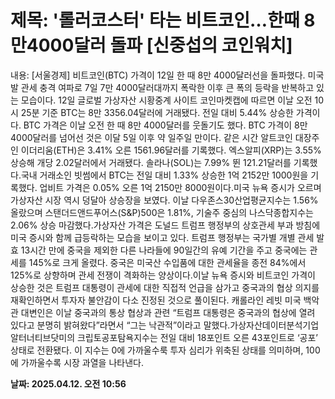 # **제목: '롤러코스터' 타는 비트코인…한때 8만4000달러 돌파 [신중섭의 코인워치]**

  내용: [서울경제] 비트코인(BTC) 가격이 12일 한 때 8만 4000달러선을 돌파했다. 미국 발 관세 충격 여파로 7일 7만 4000달러대까지 폭락한 이후 큰 폭의 등락을 반복하고 있는 모습이다. 12일 글로벌 가상자산 시황중계 사이트 코인마켓캡에 따르면 이날 오전 10시 25분 기준 BTC는 8만 3356.04달러에 거래됐다. 전일 대비 5.44% 상승한 가격이다. BTC 가격은 이날 오전 한 때 8만 4000달러를 웃돌기도 했다. BTC 가격이 8만 4000달러를 넘어선 것은 이달 5일 이후 약 일주일 만이다. 같은 시간 알트코인 대장주인 이더리움(ETH)은 3.41% 오른 1561.96달러를 기록했다. 엑스알피(XRP)는 3.55% 상승해 개당 2.02달러에서 거래됐다. 솔라나(SOL)는 7.99% 뛴 121.21달러를 기록했다.국내 거래소인 빗썸에서 BTC는 전일 대비 1.33% 상승한 1억 2152만 1000원을 기록했다. 업비트 가격은 0.05% 오른 1억 2150만 8000원이다.미국 뉴욕 증시가 오르며 가상자산 시장 역시 덩달아 상승장을 보였다. 이날 다우존스30산업평균지수는 1.56% 올랐으며 스탠더드앤드푸어스(S&P)500은 1.81%, 기술주 중심의 나스닥종합지수는 2.06% 상승 마감했다.가상자산 가격은 도널드 트럼프 행정부의 상호관세 부과 방침에 미국 증시와 함께 급등락하는 모습을 보이고 있다. 트럼프 행정부는 국가별 개별 관세 발효 13시간 만에 중국을 제외한 다른 나라들에 90일간의 유예 기간을 주고 중국에는 관세를 145%로 크게 올렸다. 중국은 미국산 수입품에 대한 관세율을 종전 84%에서 125%로 상향하며 관세 전쟁이 격화하는 양상이다.이날 뉴욕 증시와 비트코인 가격이 상승한 것은 트럼프 대통령이 관세에 대한 직접적 언급을 삼가고 중국과의 협상 의지를 재확인하면서 투자자 불안감이 다소 진정된 것으로 풀이된다. 캐롤라인 레빗 미국 백악관 대변인은 이날 중국과의 통상 협상과 관련 “트럼프 대통령은 중국과의 협상에 열려 있다고 분명히 밝혀왔다”라면서 “그는 낙관적”이라고 말했다.가상자산데이터분석기업 알터너티브닷미의 크립토공포탐욕지수는 전일 대비 18포인트 오른 43포인트로 ‘공포’ 상태로 전환됐다. 이 지수는 0에 가까울수룩 투자 심리가 위축된 상태를 의미하며, 100에 가까울수록 시장 과열을 나타낸다.

  **날짜: 2025.04.12. 오전 10:56**